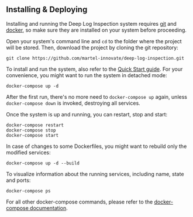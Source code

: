 ## Installing & Deploying
Installing and running the Deep Log Inspection system requires [git][1] and [docker][2], so make sure they are installed on your system before proceeding.

Open your system's command line and `cd` to the folder where the project will be stored. Then, download the project by cloning the git repository:

    git clone https://github.com/martel-innovate/deep-log-inspection.git

To install and run the system, also refer to the [Quick Start guide](../quickstart.md). For your convenience, you might want to run the system in detached mode:

    docker-compose up -d

After the first run, there's no more need to `docker-compose up` again, unless `docker-compose down` is invoked, destroying all services.

Once the system is up and running, you can restart, stop and start:

    docker-compose restart
    docker-compose stop
    docker-compose start

In case of changes to some Dockerfiles, you might want to rebuild only the modified services:

    docker-compose up -d --build

To visualize information about the running services, including name, state and ports:

    docker-compose ps

For all other docker-compose commands, please refer to the [docker-compose documentation][4].

[1]:https://git-scm.com/book/en/v2/Getting-Started-Installing-Git
[2]:https://www.docker.com/
[4]:https://docs.docker.com/compose/
